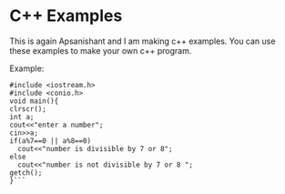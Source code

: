 # C++ Examples

This is again Apsanishant and I am making c++ examples. You can use these examples to make your own c++ program.

Example:

```
#include <iostream.h>
#include <conio.h>
void main(){
clrscr();
int a;
cout<<"enter a number";
cin>>a;
if(a%7==0 || a%8==0)
  cout<<"number is divisible by 7 or 8";
else
  cout<<"number is not divisible by 7 or 8 ";
getch();
}```
